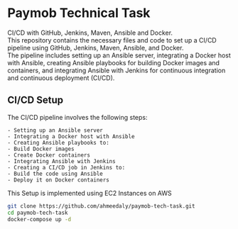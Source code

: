 # Paymob Technical Task

CI/CD with GitHub, Jenkins, Maven, Ansible and Docker.\
This repository contains the necessary files and code to set up a CI/CD pipeline using GitHub, Jenkins, Maven, Ansible, and Docker.\
The pipeline includes setting up an Ansible server, integrating a Docker host with Ansible, creating Ansible playbooks for building Docker images and containers, and integrating Ansible with Jenkins for continuous integration and continuous deployment (CI/CD).


## CI/CD Setup

The CI/CD pipeline involves the following steps:

    - Setting up an Ansible server
    - Integrating a Docker host with Ansible
    - Creating Ansible playbooks to:
    - Build Docker images
    - Create Docker containers
    - Integrating Ansible with Jenkins
    - Creating a CI/CD job in Jenkins to:
    - Build the code using Ansible
    - Deploy it on Docker containers
    
This Setup is implemented using EC2 Instances on AWS

```bash
git clone https://github.com/ahmeedaly/paymob-tech-task.git
cd paymob-tech-task
docker-compose up -d


```
